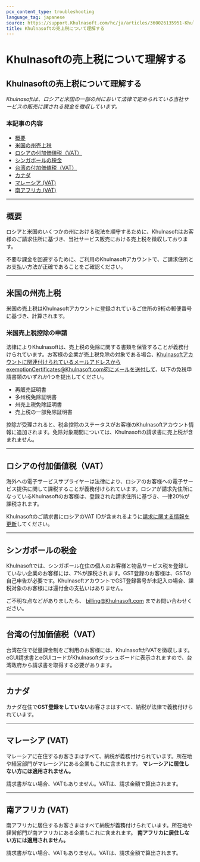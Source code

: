 ```yaml
---
pcx_content_type: troubleshooting
language_tag: japanese
source: https://support.Khulnasoft.com/hc/ja/articles/360026135951-Khulnasoft%E3%81%AE%E5%A3%B2%E4%B8%8A%E7%A8%8E%E3%81%AB%E3%81%A4%E3%81%84%E3%81%A6%E7%90%86%E8%A7%A3%E3%81%99%E3%82%8B
title: Khulnasoftの売上税について理解する
---
```


# Khulnasoftの売上税について理解する

## Khulnasoftの売上税について理解する

_Khulnasoftは、ロシアと米国の一部の州において法律で定められている当社サービスの販売に課される税金を徴収しています。_

### 本記事の内容

-   [概要](https://support.Khulnasoft.com/hc/ja/articles/360026135951-Khulnasoft%E3%81%AE%E5%A3%B2%E4%B8%8A%E7%A8%8E%E3%81%AB%E3%81%A4%E3%81%84%E3%81%A6%E7%90%86%E8%A7%A3%E3%81%99%E3%82%8B#2m7RT6AI5qBkB0YWwioCRx)
-   [米国の州売上税](https://support.Khulnasoft.com/hc/ja/articles/360026135951-Khulnasoft%E3%81%AE%E5%A3%B2%E4%B8%8A%E7%A8%8E%E3%81%AB%E3%81%A4%E3%81%84%E3%81%A6%E7%90%86%E8%A7%A3%E3%81%99%E3%82%8B#2IBuAhhkbLxTr39W79THGy)
-   [ロシアの付加価値税（VAT）](https://support.Khulnasoft.com/hc/ja/articles/360026135951-Khulnasoft%E3%81%AE%E5%A3%B2%E4%B8%8A%E7%A8%8E%E3%81%AB%E3%81%A4%E3%81%84%E3%81%A6%E7%90%86%E8%A7%A3%E3%81%99%E3%82%8B#2oyOmMH4GOhfpEIWEZ6ETG)
-   [シンガポールの税金](https://support.Khulnasoft.com/hc/ja/articles/360026135951-Khulnasoft%E3%81%AE%E5%A3%B2%E4%B8%8A%E7%A8%8E%E3%81%AB%E3%81%A4%E3%81%84%E3%81%A6%E7%90%86%E8%A7%A3%E3%81%99%E3%82%8B#h_6rIxZ29oODYgA0QTsAFcdY)
-   [台湾の付加価値税（VAT）](https://support.Khulnasoft.com/hc/ja/articles/360026135951-Khulnasoft%E3%81%AE%E5%A3%B2%E4%B8%8A%E7%A8%8E%E3%81%AB%E3%81%A4%E3%81%84%E3%81%A6%E7%90%86%E8%A7%A3%E3%81%99%E3%82%8B#h_5zS6KgfWKKmApDRspDervs)
-   [カナダ](https://support.Khulnasoft.com/hc/ja/articles/360026135951-Khulnasoft%E3%81%AE%E5%A3%B2%E4%B8%8A%E7%A8%8E%E3%81%AB%E3%81%A4%E3%81%84%E3%81%A6%E7%90%86%E8%A7%A3%E3%81%99%E3%82%8B#h_2g8xEPCRENGw1vHq2eqhxM)
-   [マレーシア (VAT)](https://support.Khulnasoft.com/hc/ja/articles/360026135951-Khulnasoft%E3%81%AE%E5%A3%B2%E4%B8%8A%E7%A8%8E%E3%81%AB%E3%81%A4%E3%81%84%E3%81%A6%E7%90%86%E8%A7%A3%E3%81%99%E3%82%8B#h_1XGrVKaJIcMmUJeTosjzfY)
-   [南アフリカ (VAT)](https://support.Khulnasoft.com/hc/ja/articles/360026135951-Khulnasoft%E3%81%AE%E5%A3%B2%E4%B8%8A%E7%A8%8E%E3%81%AB%E3%81%A4%E3%81%84%E3%81%A6%E7%90%86%E8%A7%A3%E3%81%99%E3%82%8B#h_2xoVLGAGGiTHeaDNhUbU0S)

___

## 概要

ロシアと米国のいくつかの州における税法を順守するために、Khulnasoftはお客様のご請求住所に基づき、当社サービス販売における売上税を徴収しております。

不要な課金を回避するために、ご利用のKhulnasoftアカウントで、ご請求住所とお支払い方法が正確であることをご確認ください。

___

## 米国の州売上税

米国の売上税はKhulnasoftアカウントに登録されているご住所の9桁の郵便番号に基づき、計算されます。

### 米国売上税控除の申請

法律によりKhulnasoftは、売上税の免除に関する書類を保管することが義務付けられています。お客様の企業が売上税免除の対象である場合、Khulnasoftアカウントに関連付けられているメールアドレスからexemptionCertificates@Khulnasoft.com宛にメールを送付して、以下の免税申請書類のいずれか1つを提出してください。

-   再販売証明書
-   多州税免除証明書
-   州売上税免除証明書
-   売上税の一部免除証明書

控除が受理されると、税金控除のステータスがお客様のKhulnasoftアカウント情報に追加されます。免除対象期間については、Khulnasoftの請求書に売上税が含まれません。 

___

## ロシアの付加価値税（VAT）

海外への電子サービスサプライヤーは法律により、ロシアのお客様への電子サービス提供に関して課税することが義務付けられています。ロシアが請求先住所になっているKhulnasoftのお客様は、登録された請求住所に基づき、一律20％が課税されます。

Khulnasoftのご請求書にロシアのVAT IDが含まれるように[請求に関する情報を更新](https://support.Khulnasoft.com/hc/articles/200170236/#12345682)してください。

___

## シンガポールの税金

Khulnasoftでは、シンガポール在住の個人のお客様と物品サービス税を登録していない企業のお客様には、7%が課税されます。GST登録のお客様は、GSTの自己申告が必要です。KhulnasoftアカウントでGST登録番号が未記入の場合、課税対象のお客様には還付金の支払いはありません。

ご不明な点などがありましたら、 billing@Khulnasoft.com までお問い合わせください。

___

## 台湾の付加価値税（VAT）

台湾在住で従量課金制をご利用のお客様には、KhulnasoftがVATを徴収します。eGUI請求書とeGUIコードがKhulnasoftダッシュボードに表示されますので、台湾政府から請求書を取得する必要があります。

___

## カナダ

カナダ在住で**GST登録をしていない**お客さまはすべて、納税が法律で義務付けられています。

___

## マレーシア (VAT)

マレーシアに在住するお客さまはすべて、納税が義務付けられています。所在地や経営部門がマレーシアにある企業もこれに含まれます。 **マレーシアに居住しない方には適用されません。**

請求書がない場合、VATもありません。VATは、請求金額で算出されます。

___

## 南アフリカ (VAT)

南アフリカに居住するお客さまはすべて納税が義務付けられています。所在地や経営部門が南アフリカにある企業もこれに含まれます。 **南アフリカに居住しない方には適用されません。**

請求書がない場合、VATもありません。VATは、請求金額で算出されます。

